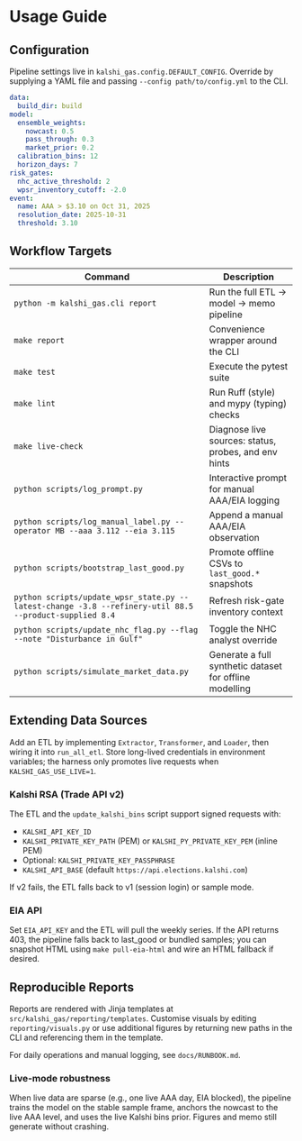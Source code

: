 # Usage Guide

## Configuration

Pipeline settings live in `kalshi_gas.config.DEFAULT_CONFIG`. Override by supplying a YAML file and passing `--config path/to/config.yml` to the CLI.

```yaml
data:
  build_dir: build
model:
  ensemble_weights:
    nowcast: 0.5
    pass_through: 0.3
    market_prior: 0.2
  calibration_bins: 12
  horizon_days: 7
risk_gates:
  nhc_active_threshold: 2
  wpsr_inventory_cutoff: -2.0
event:
  name: AAA > $3.10 on Oct 31, 2025
  resolution_date: 2025-10-31
  threshold: 3.10
```

## Workflow Targets

| Command | Description |
| --- | --- |
| `python -m kalshi_gas.cli report` | Run the full ETL → model → memo pipeline |
| `make report` | Convenience wrapper around the CLI |
| `make test` | Execute the pytest suite |
| `make lint` | Run Ruff (style) and mypy (typing) checks |
| `make live-check` | Diagnose live sources: status, probes, and env hints |
| `python scripts/log_prompt.py` | Interactive prompt for manual AAA/EIA logging |
| `python scripts/log_manual_label.py --operator MB --aaa 3.112 --eia 3.115` | Append a manual AAA/EIA observation |
| `python scripts/bootstrap_last_good.py` | Promote offline CSVs to `last_good.*` snapshots |
| `python scripts/update_wpsr_state.py --latest-change -3.8 --refinery-util 88.5 --product-supplied 8.4` | Refresh risk-gate inventory context |
| `python scripts/update_nhc_flag.py --flag --note "Disturbance in Gulf"` | Toggle the NHC analyst override |
| `python scripts/simulate_market_data.py` | Generate a full synthetic dataset for offline modelling |

## Extending Data Sources

Add an ETL by implementing `Extractor`, `Transformer`, and `Loader`, then wiring it into `run_all_etl`. Store long-lived credentials in environment variables; the harness only promotes live requests when `KALSHI_GAS_USE_LIVE=1`.

### Kalshi RSA (Trade API v2)

The ETL and the `update_kalshi_bins` script support signed requests with:

- `KALSHI_API_KEY_ID`
- `KALSHI_PRIVATE_KEY_PATH` (PEM) or `KALSHI_PY_PRIVATE_KEY_PEM` (inline PEM)
- Optional: `KALSHI_PRIVATE_KEY_PASSPHRASE`
- `KALSHI_API_BASE` (default `https://api.elections.kalshi.com`)

If v2 fails, the ETL falls back to v1 (session login) or sample mode.

### EIA API

Set `EIA_API_KEY` and the ETL will pull the weekly series. If the API returns 403, the pipeline falls back to last_good or bundled samples; you can snapshot HTML using `make pull-eia-html` and wire an HTML fallback if desired.

## Reproducible Reports

Reports are rendered with Jinja templates at `src/kalshi_gas/reporting/templates`. Customise visuals by editing `reporting/visuals.py` or use additional figures by returning new paths in the CLI and referencing them in the template.

For daily operations and manual logging, see `docs/RUNBOOK.md`.

### Live-mode robustness

When live data are sparse (e.g., one live AAA day, EIA blocked), the pipeline trains the model on the stable sample frame, anchors the nowcast to the live AAA level, and uses the live Kalshi bins prior. Figures and memo still generate without crashing.
